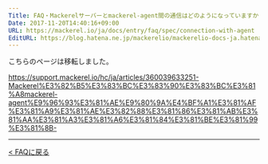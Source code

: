 ```yaml
---
Title: FAQ・Mackerelサーバーとmackerel-agent間の通信はどのようになっていますか？
Date: 2017-11-20T14:40:16+09:00
URL: https://mackerel.io/ja/docs/entry/faq/spec/connection-with-agent
EditURL: https://blog.hatena.ne.jp/mackerelio/mackerelio-docs-ja.hatenablog.mackerel.io/atom/entry/8599973812319461854
---
```


こちらのページは移転しました。

https://support.mackerel.io/hc/ja/articles/360039633251-Mackerel%E3%82%B5%E3%83%BC%E3%83%90%E3%83%BC%E3%81%A8mackerel-agent%E9%96%93%E3%81%AE%E9%80%9A%E4%BF%A1%E3%81%AF%E3%81%A9%E3%81%AE%E3%82%88%E3%81%86%E3%81%AB%E3%81%AA%E3%81%A3%E3%81%A6%E3%81%84%E3%81%BE%E3%81%99%E3%81%8B-

---

[< FAQに戻る](https://mackerel.io/ja/docs/entry/faq)
